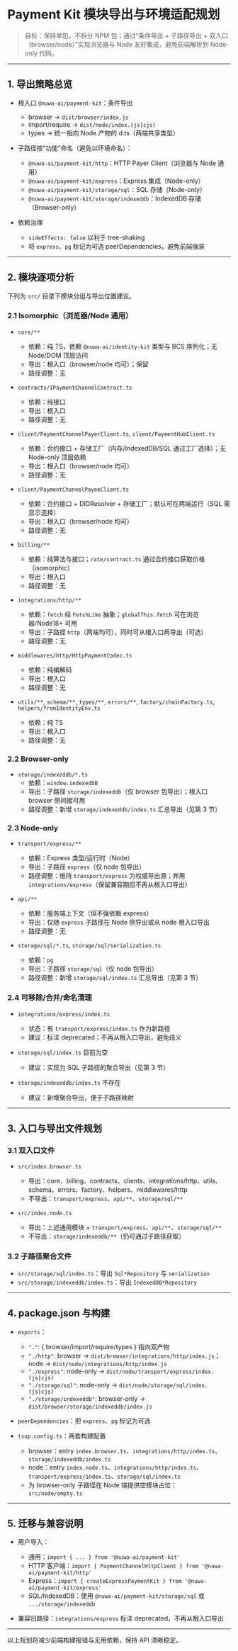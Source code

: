 # Payment Kit 模块导出与环境适配规划

> 目标：保持单包，不拆分 NPM 包；通过“条件导出 + 子路径导出 + 双入口（browser/node）”实现浏览器与 Node 友好集成，避免前端解析到 Node-only 代码。

---

## 1. 导出策略总览

- 根入口 `@nuwa-ai/payment-kit`：条件导出
  - browser → `dist/browser/index.js`
  - import/require → `dist/node/index.(js|cjs)`
  - types → 统一指向 Node 产物的 d.ts（两端共享类型）

- 子路径按“功能”命名（避免以环境命名）：
  - `@nuwa-ai/payment-kit/http`：HTTP Payer Client（浏览器与 Node 通用）
  - `@nuwa-ai/payment-kit/express`：Express 集成（Node-only）
  - `@nuwa-ai/payment-kit/storage/sql`：SQL 存储（Node-only）
  - `@nuwa-ai/payment-kit/storage/indexeddb`：IndexedDB 存储（Browser-only）

- 依赖治理
  - `sideEffects: false` 以利于 tree-shaking
  - 将 `express`、`pg` 标记为可选 peerDependencies，避免前端强装

---

## 2. 模块逐项分析

下列为 `src/` 目录下模块分组与导出位置建议。

### 2.1 Isomorphic（浏览器/Node 通用）

- `core/**`
  - 依赖：纯 TS，依赖 `@nuwa-ai/identity-kit` 类型与 BCS 序列化；无 Node/DOM 顶层访问
  - 导出：根入口（browser/node 均可）；保留
  - 路径调整：无

- `contracts/IPaymentChannelContract.ts`
  - 依赖：纯接口
  - 导出：根入口
  - 路径调整：无

- `client/PaymentChannelPayerClient.ts`, `client/PaymentHubClient.ts`
  - 依赖：合约接口 + 存储工厂（内存/IndexedDB/SQL 通过工厂选择）；无 Node-only 顶层依赖
  - 导出：根入口（browser/node 均可）
  - 路径调整：无

- `client/PaymentChannelPayeeClient.ts`
  - 依赖：合约接口 + DIDResolver + 存储工厂；默认可在两端运行（SQL 需显示选择）
  - 导出：根入口（browser/node 均可）
  - 路径调整：无

- `billing/**`
  - 依赖：纯算法与接口；`rate/contract.ts` 通过合约接口获取价格（isomorphic）
  - 导出：根入口
  - 路径调整：无

- `integrations/http/**`
  - 依赖：`fetch` 经 `FetchLike` 抽象；`globalThis.fetch` 可在浏览器/Node18+ 可用
  - 导出：子路径 `http`（两端均可），同时可从根入口再导出（可选）
  - 路径调整：无

- `middlewares/http/HttpPaymentCodec.ts`
  - 依赖：纯编解码
  - 导出：根入口
  - 路径调整：无

- `utils/**`, `schema/**`, `types/**`, `errors/**`, `factory/chainFactory.ts`, `helpers/fromIdentityEnv.ts`
  - 依赖：纯 TS
  - 导出：根入口
  - 路径调整：无

### 2.2 Browser-only

- `storage/indexeddb/*.ts`
  - 依赖：`window.indexedDB`
  - 导出：子路径 `storage/indexeddb`（仅 browser 包导出）；根入口 browser 侧间接可用
  - 路径调整：新增 `storage/indexeddb/index.ts` 汇总导出（见第 3 节）

### 2.3 Node-only

- `transport/express/**`
  - 依赖：Express 类型/运行时（Node）
  - 导出：子路径 `express`（仅 node 包导出）
  - 路径调整：维持 `transport/express` 为权威导出源；弃用 `integrations/express`（保留兼容期但不再从根入口导出）

- `api/**`
  - 依赖：服务端上下文（但不强依赖 express）
  - 导出：仅随 `express` 子路径在 Node 侧导出或从 node 根入口导出
  - 路径调整：无

- `storage/sql/*.ts`, `storage/sql/serialization.ts`
  - 依赖：`pg`
  - 导出：子路径 `storage/sql`（仅 node 包导出）
  - 路径调整：新增 `storage/sql/index.ts` 汇总导出（见第 3 节）

### 2.4 可移除/合并/命名清理

- `integrations/express/index.ts`
  - 状态：有 `transport/express/index.ts` 作为新路径
  - 建议：标注 deprecated；不再从根入口导出，避免歧义

- `storage/sql/index.ts` 目前为空
  - 建议：实现为 SQL 子路径的聚合导出（见第 3 节）

- `storage/indexeddb/index.ts` 不存在
  - 建议：新增聚合导出，便于子路径映射

---

## 3. 入口与导出文件规划

### 3.1 双入口文件

- `src/index.browser.ts`
  - 导出：core、billing、contracts、clients、integrations/http、utils、schema、errors、factory、helpers、middlewares/http
  - 不导出：`transport/express`、`api/**`、`storage/sql/**`

- `src/index.node.ts`
  - 导出：上述通用模块 + `transport/express`、`api/**`、`storage/sql/**`
  - 不导出：`storage/indexeddb/**`（仍可通过子路径获取）

### 3.2 子路径聚合文件

- `src/storage/sql/index.ts`：导出 `Sql*Repository` 与 `serialization`
- `src/storage/indexeddb/index.ts`：导出 `IndexedDB*Repository`

---

## 4. package.json 与构建

- `exports`：
  - `"."`: { browser/import/require/types } 指向双产物
  - `"./http"`: browser → `dist/browser/integrations/http/index.js`；node → `dist/node/integrations/http/index.js`
  - `"./express"`: node-only → `dist/node/transport/express/index.(js|cjs)`
  - `"./storage/sql"`: node-only → `dist/node/storage/sql/index.(js|cjs)`
  - `"./storage/indexeddb"`: browser-only → `dist/browser/storage/indexeddb/index.js`

- `peerDependencies`：把 `express`、`pg` 标记为可选

- `tsup.config.ts`：两套构建配置
  - browser：entry `index.browser.ts`、`integrations/http/index.ts`、`storage/indexeddb/index.ts`
  - node：entry `index.node.ts`、`integrations/http/index.ts`、`transport/express/index.ts`、`storage/sql/index.ts`
  - 为 browser-only 子路径在 Node 端提供空模块占位：`src/node/empty.ts`

---

## 5. 迁移与兼容说明

- 用户导入：
  - 通用：`import { ... } from '@nuwa-ai/payment-kit'`
  - HTTP 客户端：`import { PaymentChannelHttpClient } from '@nuwa-ai/payment-kit/http'`
  - Express：`import { createExpressPaymentKit } from '@nuwa-ai/payment-kit/express'`
  - SQL/IndexedDB：使用 `@nuwa-ai/payment-kit/storage/sql` 或 `.../storage/indexeddb`

- 兼容旧路径：`integrations/express` 标注 deprecated，不再从根入口导出

---

以上规划将减少前端构建报错与无用依赖，保持 API 清晰稳定。


